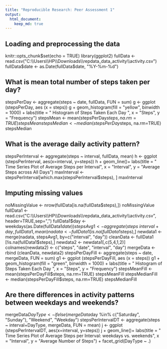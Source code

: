 ```yaml
---
title: "Reproducible Research: Peer Assessment 1"
output: 
  html_document:
    keep_md: true
---
```



## Loading and preprocessing the data
knitr::opts_chunk$set(echo = TRUE)
library(ggplot2)
fullData <- read.csv("C:\\Users\\HP\\Downloads\\repdata_data_activity\\activity.csv")
fullData$date <- as.Date(fullData$date, "%Y-%m-%d")

## What is mean total number of steps taken per day?
stepsPerDay <- aggregate(steps ~ date, fullData, FUN = sum)
g <- ggplot (stepsPerDay, aes (x = steps))
g + geom_histogram(fill = "yellow", binwidth = 1000) +
  labs(title = " Histogram of Steps Taken Each Day ", x = "Steps", y = "Frequency")
stepsMean <- mean(stepsPerDay$steps, na.rm=TRUE)
stepsMean
stepsMedian <- median(stepsPerDay$steps, na.rm=TRUE)
stepsMedian

## What is the average daily activity pattern?
stepsPerInterval <- aggregate(steps ~ interval, fullData, mean)
h <- ggplot (stepsPerInterval, aes(x=interval, y=steps))
h + geom_line()+ labs(title = " Time Series Plot of Average Steps per Interval", x = "Interval", y = "Average Steps across All Days")
maxInterval <- stepsPerInterval[which.max(stepsPerInterval$steps), ] 
maxInterval

## Imputing missing values
noMissingValue <- nrow(fullData[is.na(fullData$steps),])
noMissingValue
fullData1 <- read.csv("C:\\Users\\HP\\Downloads\\repdata_data_activity\\activity.csv", header=TRUE,sep=",")
fullData1$day <- weekdays(as.Date(fullData1$date))
stepsAvg1 <- aggregate(steps ~ interval + day, fullData1, mean)
nadata <- fullData1 [is.na(fullData1$steps),]
newdata1 <- merge(nadata, stepsAvg1, by=c("interval", "day"))
cleanData <- fullData1 [!is.na(fullData1$steps),]
newdata2 <- newdata1[,c(5,4,1,2)]
colnames(newdata2) <- c("steps", "date", "interval", "day")
mergeData <- rbind (cleanData, newdata2)
stepsPerDayFill <- aggregate(steps ~ date, mergeData, FUN = sum)
g1 <- ggplot (stepsPerDayFill, aes (x = steps))
g1 + geom_histogram(fill = "green", binwidth = 1000) +
  labs(title = " Histogram of Steps Taken Each Day ", x = "Steps", y = "Frequency")
stepsMeanFill <- mean(stepsPerDayFill$steps, na.rm=TRUE)
stepsMeanFill
stepsMedianFill <- median(stepsPerDayFill$steps, na.rm=TRUE)
stepsMedianFill

## Are there differences in activity patterns between weekdays and weekends?
mergeData$DayType <- ifelse(mergeData$day %in% c("Saturday", "Sunday"), "Weekend", "Weekday")
stepsPerIntervalDT <- aggregate(steps ~ interval+DayType, mergeData, FUN = mean)
j <- ggplot (stepsPerIntervalDT, aes(x=interval, y=steps))
j + geom_line()+ labs(title = " Time Series Plot of Average Steps per Interval: weekdays vs. weekends", x = "Interval", y = "Average Number of Steps") + facet_grid(DayType ~ .)
